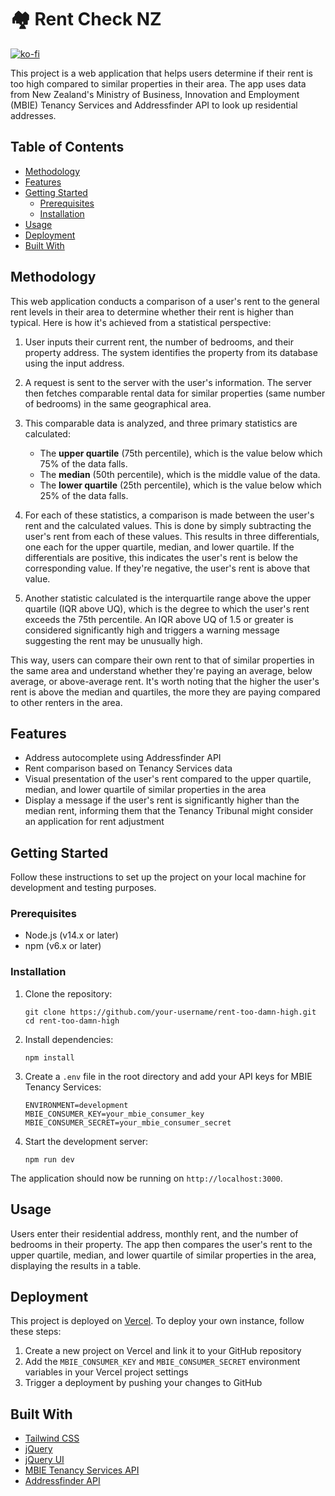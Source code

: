 # 🏘️ Rent Check NZ
[![ko-fi](https://ko-fi.com/img/githubbutton_sm.svg)](https://ko-fi.com/B0B5L2WE9)

This project is a web application that helps users determine if their rent is too high compared to similar properties in their area. The app uses data from New Zealand's Ministry of Business, Innovation and Employment (MBIE) Tenancy Services and Addressfinder API to look up residential addresses.

## Table of Contents

- [Methodology](#methodology)
- [Features](#features)
- [Getting Started](#getting-started)
  - [Prerequisites](#prerequisites)
  - [Installation](#installation)
- [Usage](#usage)
- [Deployment](#deployment)
- [Built With](#built-with)

## Methodology

This web application conducts a comparison of a user's rent to the general rent levels in their area to determine whether their rent is higher than typical. Here is how it's achieved from a statistical perspective:

1. User inputs their current rent, the number of bedrooms, and their property address. The system identifies the property from its database using the input address.

2. A request is sent to the server with the user's information. The server then fetches comparable rental data for similar properties (same number of bedrooms) in the same geographical area. 

3. This comparable data is analyzed, and three primary statistics are calculated: 
    - The **upper quartile** (75th percentile), which is the value below which 75% of the data falls.
    - The **median** (50th percentile), which is the middle value of the data.
    - The **lower quartile** (25th percentile), which is the value below which 25% of the data falls.

4. For each of these statistics, a comparison is made between the user's rent and the calculated values. This is done by simply subtracting the user's rent from each of these values. This results in three differentials, one each for the upper quartile, median, and lower quartile. If the differentials are positive, this indicates the user's rent is below the corresponding value. If they're negative, the user's rent is above that value.

5. Another statistic calculated is the interquartile range above the upper quartile (IQR above UQ), which is the degree to which the user's rent exceeds the 75th percentile. An IQR above UQ of 1.5 or greater is considered significantly high and triggers a warning message suggesting the rent may be unusually high.

This way, users can compare their own rent to that of similar properties in the same area and understand whether they're paying an average, below average, or above-average rent. It's worth noting that the higher the user's rent is above the median and quartiles, the more they are paying compared to other renters in the area.

## Features

- Address autocomplete using Addressfinder API
- Rent comparison based on Tenancy Services data
- Visual presentation of the user's rent compared to the upper quartile, median, and lower quartile of similar properties in the area
- Display a message if the user's rent is significantly higher than the median rent, informing them that the Tenancy Tribunal might consider an application for rent adjustment

## Getting Started

Follow these instructions to set up the project on your local machine for development and testing purposes.

### Prerequisites

- Node.js (v14.x or later)
- npm (v6.x or later)

### Installation

1. Clone the repository:
   ```
   git clone https://github.com/your-username/rent-too-damn-high.git
   cd rent-too-damn-high
   ```

2. Install dependencies:
   ```
   npm install
   ```

3. Create a `.env` file in the root directory and add your API keys for MBIE Tenancy Services:
   ```
   ENVIRONMENT=development
   MBIE_CONSUMER_KEY=your_mbie_consumer_key
   MBIE_CONSUMER_SECRET=your_mbie_consumer_secret
   ```

4. Start the development server:
   ```
   npm run dev
   ```

The application should now be running on `http://localhost:3000`.

## Usage

Users enter their residential address, monthly rent, and the number of bedrooms in their property. The app then compares the user's rent to the upper quartile, median, and lower quartile of similar properties in the area, displaying the results in a table.

## Deployment

This project is deployed on [Vercel](https://vercel.com). To deploy your own instance, follow these steps:

1. Create a new project on Vercel and link it to your GitHub repository
2. Add the `MBIE_CONSUMER_KEY` and `MBIE_CONSUMER_SECRET` environment variables in your Vercel project settings
3. Trigger a deployment by pushing your changes to GitHub

## Built With

- [Tailwind CSS](https://tailwindcss.com/)
- [jQuery](https://jquery.com/)
- [jQuery UI](https://jqueryui.com/)
- [MBIE Tenancy Services API](https://www.tenancy.govt.nz/about-tenancy-services/data-and-statistics/)
- [Addressfinder API](https://addressfinder.nz/)
